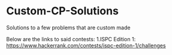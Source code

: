 # Custom-CP-Solutions
Solutions to a few problems that are custom made

Below are the links to said contests:
1.ISPC Edition 1: https://www.hackerrank.com/contests/ispc-edition-1/challenges
